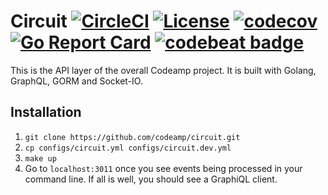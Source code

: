 # Circuit [![CircleCI](https://circleci.com/gh/codeamp/circuit.svg?style=svg)](https://circleci.com/gh/codeamp/circuit) [![License](https://img.shields.io/badge/License-Apache%202.0-blue.svg)](https://opensource.org/licenses/Apache-2.0) [![codecov](https://codecov.io/gh/codeamp/circuit/branch/master/graph/badge.svg)](https://codecov.io/gh/codeamp/circuit) [![Go Report Card](https://goreportcard.com/badge/codeamp/circuit)](https://goreportcard.com/report/codeamp/circuit) [![codebeat badge](https://codebeat.co/badges/b977a7e7-1e94-43e1-9e58-463cff99add3)](https://codebeat.co/projects/github-com-codeamp-circuit-master)
This is the API layer of the overall Codeamp project. It is built with Golang, GraphQL, GORM and Socket-IO.

## Installation

1. `git clone https://github.com/codeamp/circuit.git`
2. `cp configs/circuit.yml configs/circuit.dev.yml`
3. `make up`
4. Go to `localhost:3011` once you see events being processed in your command line. If all is well, you should see a GraphiQL client.
